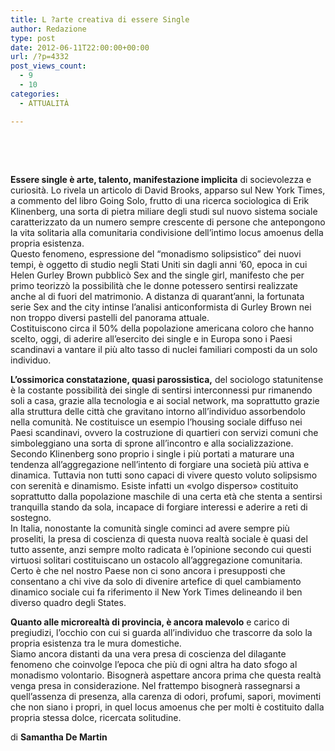```yaml
---
title: L ?arte creativa di essere Single
author: Redazione
type: post
date: 2012-06-11T22:00:00+00:00
url: /?p=4332
post_views_count:
  - 9
  - 10
categories:
  - ATTUALITÀ

---
```

&nbsp;

&nbsp;

**Essere single &egrave; arte, talento, manifestazione implicita** di socievolezza e curiosit&agrave;. Lo rivela un articolo di David Brooks, apparso sul New York Times, a commento del libro Going Solo, frutto di una ricerca sociologica di Erik Klinenberg, una sorta di pietra miliare degli studi sul nuovo sistema sociale caratterizzato da un numero sempre crescente di persone che antepongono la vita solitaria alla comunitaria condivisione dell&rsquo;intimo locus amoenus della propria esistenza.  
Questo fenomeno, espressione del &ldquo;monadismo solipsistico&rdquo; dei nuovi tempi, &egrave; oggetto di studio negli Stati Uniti sin dagli anni &rsquo;60, epoca in cui Helen Gurley Brown pubblic&ograve; Sex and the single girl, manifesto che per primo teorizz&ograve; la possibilit&agrave; che le donne potessero sentirsi realizzate anche al di fuori del matrimonio. A distanza di quarant&rsquo;anni, la fortunata serie Sex and the city intinse l&rsquo;analisi anticonformista di Gurley Brown nei non troppo diversi pastelli del panorama attuale.  
Costituiscono circa il 50% della popolazione americana coloro che hanno scelto, oggi, di aderire all&rsquo;esercito dei single e in Europa sono i Paesi scandinavi a vantare il pi&ugrave; alto tasso di nuclei familiari composti da un solo individuo.

**L&rsquo;ossimorica constatazione, quasi parossistica,** del sociologo statunitense &egrave; la costante possibilit&agrave; dei single di sentirsi interconnessi pur rimanendo soli a casa, grazie alla tecnologia e ai social network, ma soprattutto grazie alla struttura delle citt&agrave; che gravitano intorno all&rsquo;individuo assorbendolo nella comunit&agrave;. Ne costituisce un esempio l&rsquo;housing sociale diffuso nei Paesi scandinavi, ovvero la costruzione di quartieri con servizi comuni che simboleggiano una sorta di sprone all&rsquo;incontro e alla socializzazione.  
Secondo Klinenberg sono proprio i single i pi&ugrave; portati a maturare una tendenza all&rsquo;aggregazione nell&rsquo;intento di forgiare una societ&agrave; pi&ugrave; attiva e dinamica. Tuttavia non tutti sono capaci di vivere questo voluto solipsismo con serenit&agrave; e dinamismo. Esiste infatti un &laquo;volgo disperso&raquo; costituito soprattutto dalla popolazione maschile di una certa et&agrave; che stenta a sentirsi tranquilla stando da sola, incapace di forgiare interessi e aderire a reti di sostegno.  
In Italia, nonostante la comunit&agrave; single cominci ad avere sempre pi&ugrave; proseliti, la presa di coscienza di questa nuova realt&agrave; sociale &egrave; quasi del tutto assente, anzi sempre molto radicata &egrave; l&rsquo;opinione secondo cui questi virtuosi solitari costituiscano un ostacolo all&rsquo;aggregazione comunitaria. Certo &egrave; che nel nostro Paese non ci sono ancora i presupposti che consentano a chi vive da solo di divenire artefice di quel cambiamento dinamico sociale cui fa riferimento il New York Times delineando il ben diverso quadro degli States.

**Quanto alle microrealt&agrave; di provincia, &egrave; ancora malevolo** e carico di pregiudizi, l&rsquo;occhio con cui si guarda all&rsquo;individuo che trascorre da solo la propria esistenza tra le mura domestiche.  
Siamo ancora distanti da una vera presa di coscienza del dilagante fenomeno che coinvolge l&rsquo;epoca che pi&ugrave; di ogni altra ha dato sfogo al monadismo volontario. Bisogner&agrave; aspettare ancora prima che questa realt&agrave; venga presa in considerazione. Nel frattempo bisogner&agrave; rassegnarsi a quell&rsquo;assenza di presenza, alla carenza di odori, profumi, sapori, movimenti che non siano i propri, in quel locus amoenus che per molti &egrave; costituito dalla propria stessa dolce, ricercata solitudine.

di **Samantha De Martin**

&nbsp;